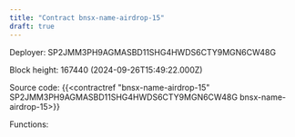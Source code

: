 ```yaml
---
title: "Contract bnsx-name-airdrop-15"
draft: true
---
```

Deployer: SP2JMM3PH9AGMASBD11SHG4HWDS6CTY9MGN6CW48G


 



Block height: 167440 (2024-09-26T15:49:22.000Z)

Source code: {{<contractref "bnsx-name-airdrop-15" SP2JMM3PH9AGMASBD11SHG4HWDS6CTY9MGN6CW48G bnsx-name-airdrop-15>}}

Functions:


